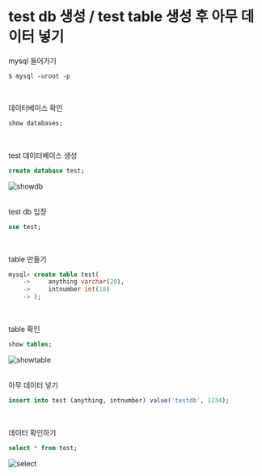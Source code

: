 # test db 생성 / test table 생성 후 아무 데이터 넣기

mysql 들어가기
```
$ mysql -uroot -p
```
</br>

데이터베이스 확인
```sql
show databases;
```
</br>

test 데이터베이스 생성
```sql
create database test;
```
![showdb](https://user-images.githubusercontent.com/106296883/229830405-9016f941-5ff9-40e5-bc68-2e7759058d10.PNG)
</br>
</br>

test db 입장
```sql
use test;
```
</br>

table 만들기
```sql
mysql> create table test(
    ->     anything varchar(20),
    ->     intnumber int(10)
    -> );
```
</br>

table 확인
```sql
show tables;
```
![showtable](https://user-images.githubusercontent.com/106296883/229830699-430fd6e1-a473-4ca2-84b5-b38e8d008e81.PNG)
</br>
</br>

아무 데이터 넣기
```sql
insert into test (anything, intnumber) value('testdb', 1234);  
```
</br>

데이터 확인하기
```sql
select * from test;
```
![select](https://user-images.githubusercontent.com/106296883/229830831-e01b7d43-03cf-42e8-97a6-2505214996df.PNG)